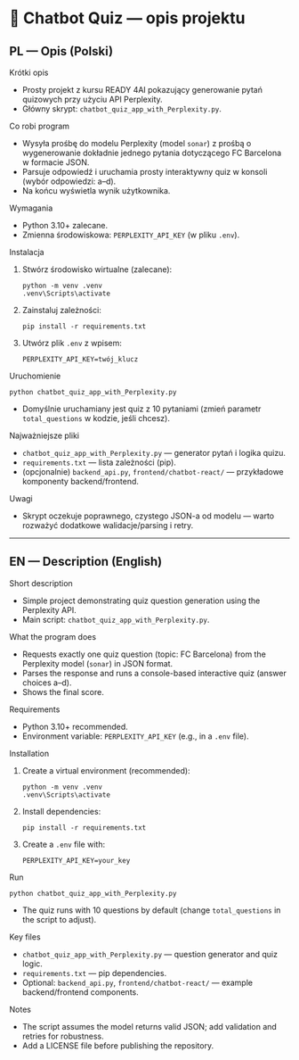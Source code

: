 # 🤖 Chatbot Quiz — opis projektu

## PL — Opis (Polski)

Krótki opis
- Prosty projekt z kursu READY 4AI pokazujący generowanie pytań quizowych przy użyciu API Perplexity.
- Główny skrypt: `chatbot_quiz_app_with_Perplexity.py`.

Co robi program
- Wysyła prośbę do modelu Perplexity (model `sonar`) z prośbą o wygenerowanie dokładnie jednego pytania dotyczącego FC Barcelona w formacie JSON.
- Parsuje odpowiedź i uruchamia prosty interaktywny quiz w konsoli (wybór odpowiedzi: a–d).
- Na końcu wyświetla wynik użytkownika.

Wymagania
- Python 3.10+ zalecane.
- Zmienna środowiskowa: `PERPLEXITY_API_KEY` (w pliku `.env`).

Instalacja
1. Stwórz środowisko wirtualne (zalecane):
   ```
   python -m venv .venv
   .venv\Scripts\activate
   ```
2. Zainstaluj zależności:
   ```
   pip install -r requirements.txt
   ```
3. Utwórz plik `.env` z wpisem:
   ```
   PERPLEXITY_API_KEY=twój_klucz
   ```

Uruchomienie
```
python chatbot_quiz_app_with_Perplexity.py
```
- Domyślnie uruchamiany jest quiz z 10 pytaniami (zmień parametr `total_questions` w kodzie, jeśli chcesz).

Najważniejsze pliki
- `chatbot_quiz_app_with_Perplexity.py` — generator pytań i logika quizu.
- `requirements.txt` — lista zależności (pip).
- (opcjonalnie) `backend_api.py`, `frontend/chatbot-react/` — przykładowe komponenty backend/frontend.

Uwagi
- Skrypt oczekuje poprawnego, czystego JSON-a od modelu — warto rozważyć dodatkowe walidacje/parsing i retry.

---

## EN — Description (English)

Short description
- Simple project demonstrating quiz question generation using the Perplexity API.
- Main script: `chatbot_quiz_app_with_Perplexity.py`.

What the program does
- Requests exactly one quiz question (topic: FC Barcelona) from the Perplexity model (`sonar`) in JSON format.
- Parses the response and runs a console-based interactive quiz (answer choices a–d).
- Shows the final score.

Requirements
- Python 3.10+ recommended.
- Environment variable: `PERPLEXITY_API_KEY` (e.g., in a `.env` file).

Installation
1. Create a virtual environment (recommended):
   ```
   python -m venv .venv
   .venv\Scripts\activate
   ```
2. Install dependencies:
   ```
   pip install -r requirements.txt
   ```
3. Create a `.env` file with:
   ```
   PERPLEXITY_API_KEY=your_key
   ```

Run
```
python chatbot_quiz_app_with_Perplexity.py
```
- The quiz runs with 10 questions by default (change `total_questions` in the script to adjust).

Key files
- `chatbot_quiz_app_with_Perplexity.py` — question generator and quiz logic.
- `requirements.txt` — pip dependencies.
- Optional: `backend_api.py`, `frontend/chatbot-react/` — example backend/frontend components.

Notes
- The script assumes the model returns valid JSON; add validation and retries for robustness.
- Add a LICENSE file before publishing the repository.





